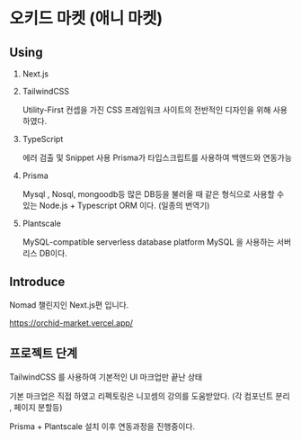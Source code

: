 # 오키드 마켓 (애니 마켓)

## Using

1. Next.js

2. TailwindCSS

   Utility-First 컨셉을 가진 CSS 프레임워크
   사이트의 전반적인 디자인을 위해 사용하였다.

3. TypeScript

   에러 검출 및 Snippet 사용
   Prisma가 타입스크립트를 사용하여 백엔드와 연동가능

4. Prisma

   Mysql , Nosql, mongoodb등 많은 DB등을 불러올 때 같은 형식으로 사용할 수 있는 Node.js + Typescript ORM 이다. (일종의 번역기)

5. Plantscale

   MySQL-compatible serverless database platform
   MySQL 을 사용하는 서버리스 DB이다.

## Introduce

Nomad 챌린지인 Next.js편 입니다.

https://orchid-market.vercel.app/

## 프로젝트 단계

TailwindCSS 를 사용하여 기본적인 UI 마크업만 끝난 상태

기본 마크업은 직접 하였고 리펙토링은 니꼬셈의 강의를 도움받았다.
(각 컴포넌트 분리 , 페이지 분할등)

Prisma + Plantscale 설치 이후 연동과정을 진행중이다.
